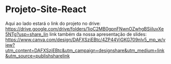 # Projeto-Site-React
Aqui ao lado estará o link do projeto no drive: https://drive.google.com/drive/folders/1ioC2MB0gpnFNwnOZwhgBSiiIuvXe5NTg?usp=share_lin
link também da nossa apresentação de slides: https://www.canva.com/design/DAFXSzjEBtc/4ZP44VjGKG709nlv5_mp_w/view?utm_content=DAFXSzjEBtc&utm_campaign=designshare&utm_medium=link&utm_source=publishsharelink
